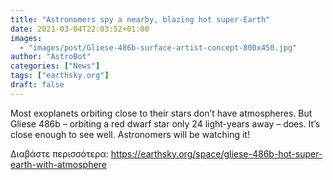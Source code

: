 ```yaml
---
title: "Astronomers spy a nearby, blazing hot super-Earth"
date: 2021-03-04T22:03:52+01:00
images:
  - "images/post/Gliese-486b-surface-artist-concept-800x450.jpg"
author: "AstroBot"
categories: ["News"]
tags: ["earthsky.org"]
draft: false
---
```


Most exoplanets orbiting close to their stars don’t have atmospheres. But Gliese 486b – orbiting a red dwarf star only 24 light-years away – does. It’s close enough to see well. Astronomers will be watching it!

Διαβάστε περισσότερα: https://earthsky.org/space/gliese-486b-hot-super-earth-with-atmosphere
